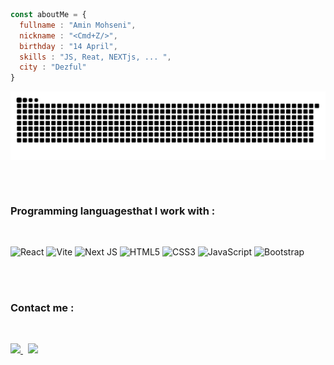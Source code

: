 

```javascript
const aboutMe = {
  fullname : "Amin Mohseni",
  nickname : "<Cmd+Z/>",
  birthday : "14 April",
  skills : "JS, Reat, NEXTjs, ... ",
  city : "Dezful"
}
```

<img align="center" src="https://raw.githubusercontent.com/imrrobat/imrrobat/d1b244e170d2b75fdda3efd499eaaf163f7a617c/images/github-contribution-grid-snake.svg" />

<br></br>

### Programming languages ​​that I work with :
<br/>

![React](https://img.shields.io/badge/react-%2320232a.svg?style=for-the-badge&logo=react&logoColor=%2361DAFB)
![Vite](https://img.shields.io/badge/vite-%23646CFF.svg?style=for-the-badge&logo=vite&logoColor=white)
![Next JS](https://img.shields.io/badge/Next-black?style=for-the-badge&logo=next.js&logoColor=white)
![HTML5](https://img.shields.io/badge/html5-%23E34F26.svg?style=for-the-badge&logo=html5&logoColor=white)
![CSS3](https://img.shields.io/badge/css3-%231572B6.svg?style=for-the-badge&logo=css3&logoColor=white)
![JavaScript](https://img.shields.io/badge/javascript-%23323330.svg?style=for-the-badge&logo=javascript&logoColor=%23F7DF1E)
![Bootstrap](https://img.shields.io/badge/bootstrap-%238511FA.svg?style=for-the-badge&logo=bootstrap&logoColor=white)

<br></br>

### Contact me :
<br/>
<p>
  <a href="https://instagram.com/amiiinmohseni/">
    <img src="https://img.shields.io/badge/Instagram-@Amin_Mohseni-Red?style=flat&logo=instagram" />
  </a>
  &nbsp;
  <a href="https://t.me/MohseniFard_A/">
    <img src="https://img.shields.io/badge/Telegram-@MohseniFard_A-blue?style=flat&logo=telegram" />
  </a>
</p>
